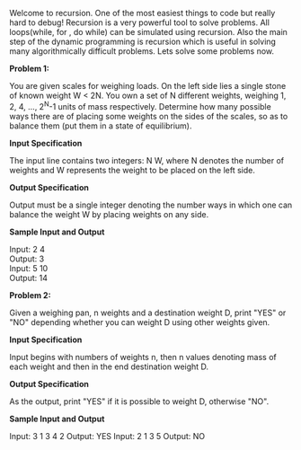 Welcome to recursion. One of the most easiest things to code but really hard to debug! Recursion is a very powerful tool to solve problems. All loops(while, for , do while) can be simulated using recursion. Also the main step of the dynamic programming is recursion which is useful in solving many algorithmically difficult problems. Lets solve some problems now.

**Problem 1:**  

You are given scales for weighing loads. On the left side lies a single stone of known weight W < 2N. You own a set of N different weights, weighing 1, 2, 4, ..., 2<sup>N</sup>-1 units of mass respectively. Determine how many possible ways there are of placing some weights on the sides of the scales, so as to balance them (put them in a state of equilibrium).


**Input Specification**  

The input line contains two integers: N W, where N denotes the number of weights and W represents the weight to be placed on the left side.  


**Output Specification**

Output must be a single integer denoting the number ways in which one can balance the weight W by placing weights on any side.  


**Sample Input and Output**  

Input: 2 4  
Output: 3  
Input: 5 10  
Output: 14  


**Problem 2:**  

Given a weighing pan, n weights and a destination weight D, print "YES" or "NO" depending whether you can weight D using other weights given.  


**Input Specification**

Input begins with numbers of weights n, then n values denoting mass of each weight and then in the end destination weight D.  


**Output Specification**

As the output, print "YES" if it is possible to weight D, otherwise "NO".  


**Sample Input and Output**  

Input: 3 1 3 4 2
Output: YES
Input: 2 1 3 5
Output: NO  


